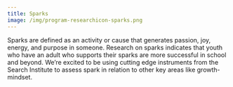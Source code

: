 ```yaml
---
title: Sparks
image: /img/program-researchicon-sparks.png
---
```


Sparks are defined as an activity or cause that generates passion, joy, energy, and purpose in someone. Research on sparks indicates that youth who have an adult who supports their sparks are more successful in school and beyond. We’re excited to be using cutting edge instruments from the Search Institute to assess spark in relation to other key areas like growth-mindset.